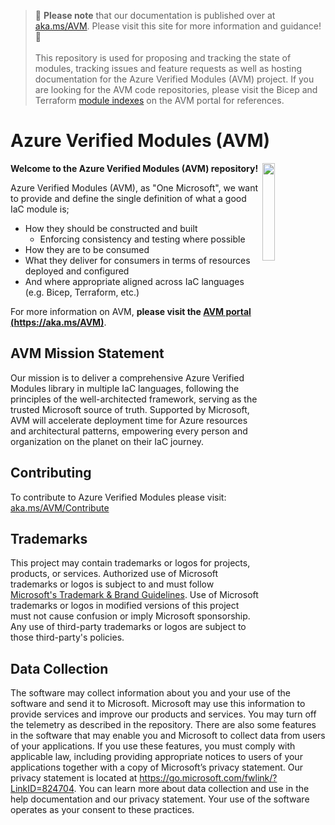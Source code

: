 <!-- markdownlint-disable -->
> 📄 **Please note** that our documentation is published over at [aka.ms/AVM](https://aka.ms/avm). Please visit this site for more information and guidance! 📄 <br><br>
>  This repository is used for proposing and tracking the state of modules, tracking issues and feature requests as well as hosting documentation for the Azure Verified Modules (AVM) project. If you are looking for the AVM code repositories, please visit the Bicep and Terraform [module indexes](https://azure.github.io/Azure-Verified-Modules/indexes/) on the AVM portal for references.
<!-- markdownlint-restore -->

# Azure Verified Modules (AVM)
<!-- [![Average time to resolve an issue](http://isitmaintained.com/badge/resolution/azure/azure-verified-modules.svg)](http://isitmaintained.com/project/azure/azure-verified-modules "Average time to resolve an issue")
[![Percentage of issues still open](http://isitmaintained.com/badge/open/azure/azure-verified-modules.svg)](http://isitmaintained.com/project/azure/azure-verified-modules "Percentage of issues still open") -->

<img src="docs/static/img/avm_logo.png" width=20% align=right>

**Welcome to the Azure Verified Modules (AVM) repository!**

Azure Verified Modules (AVM), as "One Microsoft", we want to provide and define the single definition of what a good IaC module is;

- How they should be constructed and built
  - Enforcing consistency and testing where possible
- How they are to be consumed
- What they deliver for consumers in terms of resources deployed and configured
- And where appropriate aligned across IaC languages (e.g. Bicep, Terraform, etc.)</td>

For more information on AVM, **please visit the [AVM portal (https://aka.ms/AVM)](https://aka.ms/AVM)**.

## AVM Mission Statement

Our mission is to deliver a comprehensive Azure Verified Modules library in multiple IaC languages, following the principles of the well-architected framework, serving as the trusted Microsoft source of truth. Supported by Microsoft, AVM will accelerate deployment time for Azure resources and architectural patterns, empowering every person and organization on the planet on their IaC journey.

## Contributing

To contribute to Azure Verified Modules please visit: [aka.ms/AVM/Contribute](https://aka.ms/AVM/Contribute)

## Trademarks

This project may contain trademarks or logos for projects, products, or services. Authorized use of Microsoft
trademarks or logos is subject to and must follow
[Microsoft's Trademark & Brand Guidelines](https://www.microsoft.com/en-us/legal/intellectualproperty/trademarks/usage/general).
Use of Microsoft trademarks or logos in modified versions of this project must not cause confusion or imply Microsoft sponsorship.
Any use of third-party trademarks or logos are subject to those third-party's policies.

## Data Collection

The software may collect information about you and your use of the software and send it to Microsoft. Microsoft may use this information to provide services and improve our products and services. You may turn off the telemetry as described in the repository. There are also some features in the software that may enable you and Microsoft to collect data from users of your applications. If you use these features, you must comply with applicable law, including providing appropriate notices to users of your applications together with a copy of Microsoft’s privacy statement. Our privacy statement is located at <https://go.microsoft.com/fwlink/?LinkID=824704>. You can learn more about data collection and use in the help documentation and our privacy statement. Your use of the software operates as your consent to these practices.
